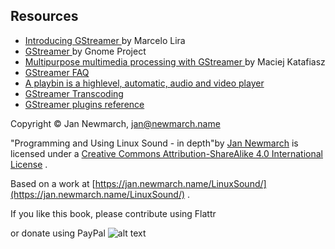 
##  Resources 

+  [
	    Introducing GStreamer
	  ](http://www.cin.ufpe.br/~cinlug/wiki/index.php/Introducing_GStreamer) by Marcelo Lira
+  [
	    GStreamer
	  ](http://developer.gnome.org/platform-overview/stable/gstreamer) by Gnome Project
+  [
	    Multipurpose multimedia processing with GStreamer
	  ](http://www.ibm.com/developerworks/aix/library/au-gstreamer.html?ca=dgr-lnxw07GStreamer) by Maciej Katafiasz
+  [
	    GStreamer FAQ
	  ](http://gstreamer.freedesktop.org/data/doc/gstreamer/head/faq/html/) 
+  [
		A playbin is a highlevel, automatic, audio and video player
	  ](http://pygstdocs.berlios.de/pygst-tutorial/playbin.html) 
+  [
		GStreamer Transcoding
	  ](http://gentrans.sourceforge.net/docs/head/manual/html/howto.html) 
+  [
		GStreamer plugins reference
	  ](http://gstreamer.freedesktop.org/documentation/) 

Copyright © Jan Newmarch, jan@newmarch.name





"Programming and Using Linux Sound - in depth"by [Jan Newmarch](https://jan.newmarch.name) is licensed under a [Creative Commons Attribution-ShareAlike 4.0 International License](http://creativecommons.org/licenses/by-sa/4.0/) .


Based on a work at [https://jan.newmarch.name/LinuxSound/](https://jan.newmarch.name/LinuxSound/) .


If you like this book, please contribute using Flattr


or donate using PayPal
![alt text](https://www.paypalobjects.com/WEBSCR-640-20110401-1/en_AU/i/scr/pixel.gif)